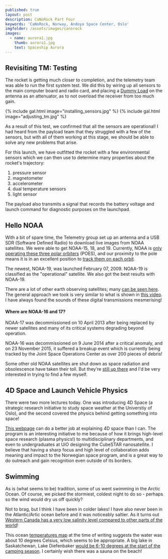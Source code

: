 ```yaml
---
published: true
layout: post
description: CaNoRock Part Four
keywords: 'CaNoRock, Norway, Andoya Space Center, Oslo'
imgfolder: /assets/images/canorock
images:
  - name: aurora1.jpg
    thumb: aurora1.jpg
    text: Spaceship Aurora
---
```

## Revisiting TM: Testing
The rocket is getting much closer to completion, and the telemetry team was able to run the first system test. We did this by wiring up all sensors to the main computer board and radio card, and placing a [Dummy Load](https://en.wikipedia.org/wiki/Dummy_load) on the antenna as an attenuator, as to not overload the receiver from too much gain.

{% include gal.html image="installing_sensors.jpg" %}
{% include gal.html image="adjusting_tm.jpg" %}

As a result of this test, we confirmed that all the sensors are operational! I had heard from the payload team that they struggled with a few of the sensors, but with all of them working at this stage, we should be able to solve any new problems that arise.

For this launch, we have outfitted the rocket with a few environmental sensors which we can then use to determine many properties about the rocket's trajectory:

1. pressure sensor
2. magnetometer
3. accelerometer
4. dual temperature sensors
5. light sensor

The payload also transmits a signal that records the battery voltage and launch command for diagnostic purposes on the launchpad.

## Hello NOAA
With a bit of spare time, the Telemetry group set up an antenna and a USB SDR (Software Defined Radio) to download live images from NOAA satellites. We were able to get NOAA-15, 18, and 19. Currently, NOAA is [only operating these three polar orbiters](http://www.ospo.noaa.gov/Operations/POES/status.html) (POES), and our proximity to the pole means it is in an excellent position to [track them on each orbit](https://www.youtube.com/watch?v=y_jM_BxQGvE).

The newest, NOAA-19, was launched February 07, 2009. NOAA-19 is classified as the "operational" satellite. We also got the best results with NOAA-19.

There are a lot of other earth observing satellites; many [can be seen here](http://www.ospo.noaa.gov/Operations/). The general approach we took is very similar to what is shown in [this video](https://www.youtube.com/watch?v=zWEiOI33emY). I have always found the sounds of these digital transmissions mesmerising!

#### Where are NOAA-16 and 17?
NOAA-17 was decommissioned on 10 April 2013 after being replaced by newer satellites and many of its critical systems degrading beyond operation.

NOAA-16 was decommissioned on 9 June 2014 after a critical anomaly, and on 23 November 2015, it suffered a breakup event which is currently being tracked by the Joint Space Operations Center as over 200 pieces of debris!

Some other old NOAA satellites are shut down as space radiation and obsolescence have taken their toll. But they're [still up there](https://www.youtube.com/watch?v=JvkSS-a5mqM) and I'd be very interested in trying to find a few myself.

## 4D Space and Launch Vehicle Physics
There were two more lectures today. One was introducing 4D Space (a strategic research initiative to study space weather at the Universtiy of Oslo), and the second covered the physics behind getting something into space!

[This webpage](http://www.mn.uio.no/fysikk/english/research/projects/4dspace/) can do a better job at explaining 4D space than I can. The program is an interesting initiative to me because of how it brings high-level space research (plasma physics!) to multidisciplinary departments, and even to undergraduates at UiO designing the CubeSTAR nanosatellite. I believe that having a sharp focus and high level of collaboration adds meaning and impact to the Norwegian space program, and is a great way to do outreach and gain recognition even outside of its borders.

## Swimming
As is (what seems to be) tradition, some of us went swimming in the Arctic Ocean. Of course, we picked the stormiest, coldest night to do so - perhaps so the wind would dry us off quickly?

Not to brag, but I think I have been in colder lakes! I have also never been in the Atlantic/Artic ocean before and it was noticeably saltier. As it turns out [Western Canada has a very low salinity level compared to other parts of the world](https://www.nasa.gov/sites/default/files/images/591162main_pia14786-43_full.jpg)!

This ocean [temperatures map](http://www.ospo.noaa.gov/data/sst/contour/global.c.gif) at the time of writing suggests the water was about 10 degrees Celsius, which seems to be appropriate. A big lake in Saskatchewan, Lake Diefenbaker [would be 6-10 degrees at the start of the camping season](http://wldb.ilec.or.jp/data/databook_html/nam/nam-58.html). I certainly wish there was a sauna on the beach!
